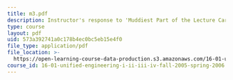 ```yaml
---
title: m3.pdf
description: Instructor's response to 'Muddiest Part of the Lecture Cards'.
type: course
layout: pdf
uid: 573a392741a0c178b4ec0bc5eb15e4f0
file_type: application/pdf
file_location: >-
  https://open-learning-course-data-production.s3.amazonaws.com/16-01-unified-engineering-i-ii-iii-iv-fall-2005-spring-2006/573a392741a0c178b4ec0bc5eb15e4f0_m3.pdf
course_id: 16-01-unified-engineering-i-ii-iii-iv-fall-2005-spring-2006
---
```

